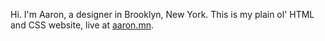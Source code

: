Hi. I'm Aaron, a designer in Brooklyn, New York. This is my plain ol' HTML and CSS website, live at [aaron.mn](http://aaron.mn).
